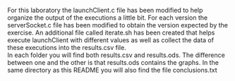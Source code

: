 For this laboratory the launchClient.c file has been modified to help 
organize the output of the executions a little bit.
For each version the serverSocket.c file has been modified to obtain
the version expected by the exercise.
An additional file called iterate.sh has been created that helps execute 
launchClient with different values as well as collect the data of these 
executions into the results.csv file.  
In each folder you will find both results.csv and results.ods. The difference
between one and the other is that results.ods contains the graphs.
In the same directory as this README you will also find the file conclusions.txt

